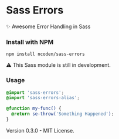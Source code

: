 # Sass Errors
✨ Awesome Error Handling in Sass

### Install with NPM
```
npm install ncoden/sass-errors
```

:warning: This Sass module is still in development.

### Usage

```scss
@import 'sass-errors';
@import 'sass-errors-alias';

@function my-func() {
  @return se-throw('Something Happened');
}
```

Version 0.3.0 - MIT License.
